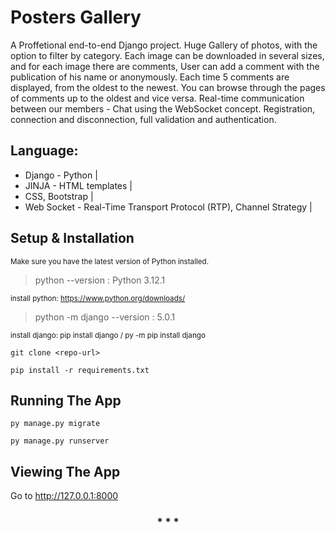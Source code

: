 
# Posters Gallery
A Proffetional end-to-end Django project.
Huge Gallery of photos, with the option to filter by category. Each image can be downloaded in several sizes, and for each image there are comments, User can add a comment with the publication of his name or anonymously. Each time 5 comments are displayed, from the oldest to the newest. You can browse through the pages of comments up to the oldest and vice versa.
Real-time communication between our members - Chat using the WebSocket concept.
Registration, connection and disconnection, full validation and authentication.

## Language: 

* Django - Python | 
* JINJA - HTML templates | 
* CSS, Bootstrap | 
* Web Socket - Real-Time Transport Protocol (RTP), Channel Strategy | 


## Setup & Installation
<sub> Make sure you have the latest version of Python installed. </sub>

> python --version : Python 3.12.1

<sub>install python: https://www.python.org/downloads/</sub>

> python -m django --version : 5.0.1

<sub>install django: pip install django / py -m pip install django</sub>


```
git clone <repo-url>
```
```
pip install -r requirements.txt
```
## Running The App
```
py manage.py migrate
```
```
py manage.py runserver
```

## Viewing The App
Go to http://127.0.0.1:8000


<h3 align="center">* * *</h3>
